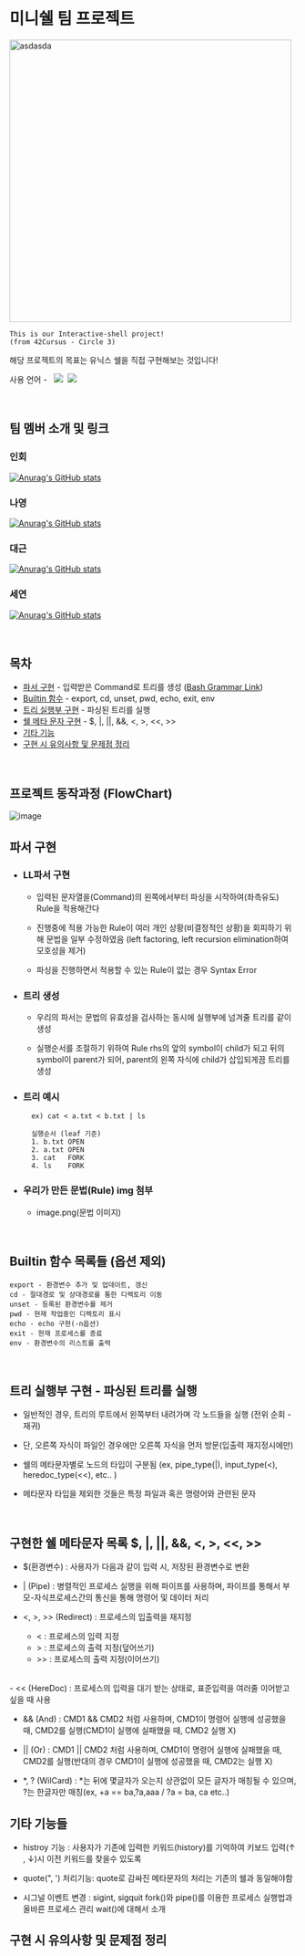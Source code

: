 # 미니쉘 팀 프로젝트
<img width="495" alt="asdasda" src="https://github.com/inhoekim/minishell_prj/assets/92151066/79126220-8e59-4522-aa98-c74def69eef6">

    This is our Interactive-shell project!
    (from 42Cursus - Circle 3)

해당 프로젝트의 목표는 유닉스 쉘을 직접 구현해보는 것입니다!<br/>

사용 언어 -  &nbsp; <img src="https://img.shields.io/badge/C-3178C6?style=flat"/> &nbsp;<img src="https://img.shields.io/badge/Makefile-3178C6?style=flat"/>

<br/>

## 팀 멤버 소개 및 링크<br/>
### 인회<br/>
<a href="https://github.com/inhoekim">![Anurag's GitHub stats](https://github-readme-stats.vercel.app/api?username=inhoekim&locale=kr&show_icons=true&theme=dark&card_width=5&card_height=5) </a><br/>

### 나영<br/>
<a href="https://github.com/wwwlnyy">![Anurag's GitHub stats](https://github-readme-stats.vercel.app/api?username=wwwlnyy&locale=kr&show_icons=true&theme=dark&card_width=5&card_height=5)</a><br/>

### 대근<br/>
<a href="https://github.com/songdaegeun">![Anurag's GitHub stats](https://github-readme-stats.vercel.app/api?username=songdaegeun&locale=kr&show_icons=true&theme=dark&card_width=5&card_height=5)</a><br/>

### 세연<br/>
<a href="https://github.com/seyeon22222">![Anurag's GitHub stats](https://github-readme-stats.vercel.app/api?username=seyeon22222&locale=kr&show_icons=true&theme=dark&card_width=5&card_height=5)</a><br/>

<br/>

## 목차
- [파서 구현](#파서-구현) - 입력받은 Command로 트리를 생성 (<a href="https://pubs.opengroup.org/onlinepubs/009604499/utilities/xcu_chap02.html#tag_02_10_02">Bash Grammar Link</a>) 
- [Builtin 함수](#builtin-함수-목록들-옵션-제외) - export, cd, unset, pwd, echo, exit, env
- [트리 실행부 구현](#트리-실행부-구현---파싱된-트리를-실행) - 파싱된 트리를 실행
- [쉘 메타 문자 구현](#구현한-쉘-메타문자-목록) - $, |, ||, &&, <, >, <<, >>
- [기타 기능](#기타-기능들)
- [구현 시 유의사항 및 문제점 정리](#구현-시-유의사항-및-문제점-정리)

<br/>

## 프로젝트 동작과정 (FlowChart)
![image](https://github.com/inhoekim/minishell_prj/assets/92151066/d8e82ade-43af-499d-82eb-5069f68d525d)

## 파서 구현
- ### LL파서 구현
    - 입력된 문자열을(Command)의 왼쪽에서부터 파싱을 시작하여(좌측유도) Rule을 적용해간다
    
    - 진행중에 적용 가능한 Rule이 여러 개인 상황(비결정적인 상황)을 회피하기 위해 문법을 일부 수정하였음 (left factoring, left recursion elimination하여 모호성을 제거)
    
    - 파싱을 진행하면서 적용할 수 있는 Rule이 없는 경우 Syntax Error
        
- ### 트리 생성
    - 우리의 파서는 문법의 유효성을 검사하는 동시에 실행부에 넘겨줄 트리를 같이 생성

    - 실행순서를 조절하기 위하여 Rule rhs의 앞의 symbol이 child가 되고 뒤의 symbol이 parent가 되어, parent의 왼쪽 자식에 child가 삽입되게끔 트리를 생성
    
- ### 트리 예시
        ex) cat < a.txt < b.txt | ls
        
        실행순서 (leaf 기준)
        1. b.txt OPEN
        2. a.txt OPEN
        3. cat   FORK
        4. ls    FORK
        
- ### 우리가 만든 문법(Rule) img 첨부
    - image.png(문법 이미지)

<br/>

## Builtin 함수 목록들 (옵션 제외)
    export - 환경변수 추가 및 업데이트, 갱신
    cd - 절대경로 및 상대경로를 통한 디렉토리 이동
    unset - 등록된 환경변수를 제거
    pwd - 현재 작업중인 디렉토리 표시
    echo - echo 구현(-n옵션)
    exit - 현재 프로세스를 종료
    env - 환경변수의 리스트를 출력
<br/>

## 트리 실행부 구현 - 파싱된 트리를 실행
- 일반적인 경우, 트리의 루트에서 왼쪽부터 내려가며 각 노드들을 실행 (전위 순회 - 재귀)

- 단, 오른쪽 자식이 파일인 경우에만 오른쪽 자식을 먼저 방문(입출력 재지정시에만)

- 쉘의 메타문자별로 노드의 타입이 구분됨 (ex, pipe_type(|), input_type(<), heredoc_type(<<), etc.. )

- 메타문자 타입을 제외한 것들은 특정 파일과 혹은 명령어와 관련된 문자

<br/>

## 구현한 쉘 메타문자 목록 $, |, ||, &&, <, >, <<, >>
- $(환경변수) : 사용자가 다음과 같이 입력 시, 저장된 환경변수로 변환

- | (Pipe) : 병렬적인 프로세스 실행을 위해 파이프를 사용하며, 파이프를 통해서 부모-자식프로세스간의 통신을 통해 명령어 및 데이터 처리

- <, >, >> (Redirect) : 프로세스의 입출력을 재지정
    - < : 프로세스의 입력 지정
    - \> : 프로세스의 출력 지정(덮어쓰기)
    - \>\> : 프로세스의 출력 지정(이어쓰기)<br/>
<br/>
- << (HereDoc) : 프로세스의 입력을 대기 받는 상태로, 표준입력을 여러줄 이어받고 싶을 때 사용

- && (And) : CMD1 && CMD2 처럼 사용하며, CMD1이 명령어 실행에 성공했을 때, CMD2를 실행(CMD1이 실행에 실패했을 때, CMD2 실행 X)
- || (Or) : CMD1 || CMD2 처럼 사용하며, CMD1이 명령어 실행에 실패했을 때, CMD2를 실행(반대의 경우 CMD1이 실행에 성공했을 때, CMD2는 실행 X)

- \*, ? (WilCard) : \*는 뒤에 몇글자가 오는지 상관없이 모든 글자가 매칭될 수 있으며, ?는 한글자만 매칭(ex, \+a == ba,?a,aaa  / ?a = ba, ca etc..)

## 기타 기능들

- histroy 기능 : 사용자가 기존에 입력한 키워드(history)를 기억하여 키보드 입력(↑ , ↓)시 이전 키워드를 찾을수 있도록


- quote(", ') 처리기능: quote로 감싸진 메타문자의 처리는 기존의 쉘과 동일해야함


- 시그널 이벤트 변경 : sigint, sigquit
fork()와 pipe()를 이용한 프로세스 실행법과 올바른 프로세스 관리 wait()에 대해서 소개

## 구현 시 유의사항 및 문제점 정리

